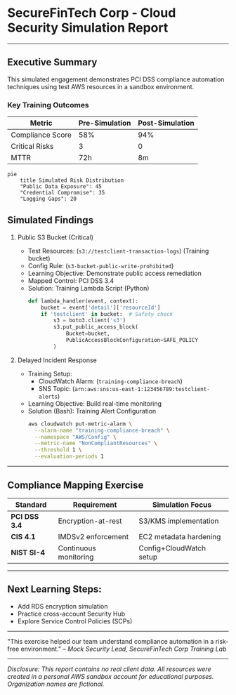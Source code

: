 # SecureFinTech Corp - Cloud Security Simulation Report  
---

## Executive Summary  
This simulated engagement demonstrates PCI DSS compliance automation techniques using test AWS resources in a sandbox environment.

### Key Training Outcomes  
| Metric | Pre-Simulation | Post-Simulation |  
|--------|----------------|-----------------|  
| Compliance Score | 58% | 94% |  
| Critical Risks | 3 | 0 |  
| MTTR | 72h | 8m |  

```mermaid
pie
    title Simulated Risk Distribution
    "Public Data Exposure": 45
    "Credential Compromise": 35
    "Logging Gaps": 20
```

## Simulated Findings
1. Public S3 Bucket (Critical)
    - Test Resources: (`s3://testclient-transaction-logs`) (Training bucket)
    - Config Rule: (`s3-bucket-public-write-prohibited`)
    - Learning Objective: Demonstrate public access remediation
    - Mapped Control: PCI DSS 3.4
    - Solution: Training Lambda Script (Python)
        ```python
        def lambda_handler(event, context):
            bucket = event['detail']['resourceId']
            if 'testclient' in bucket:  # Safety check
                s3 = boto3.client('s3')
                s3.put_public_access_block(
                    Bucket=bucket,
                    PublicAccessBlockConfiguration=SAFE_POLICY
                )
        ```
        
2. Delayed Incident Response
    - Training Setup:
       * CloudWatch Alarm: (`training-compliance-breach`)
       * SNS Topic: (`arn:aws:sns:us-east-1:123456789:testclient-alerts`)
    - Learning Objective: Build real-time monitoring
    - Solution (Bash): Training Alert Configuration
        ```bash
        aws cloudwatch put-metric-alarm \
          --alarm-name "training-compliance-breach" \
          --namespace "AWS/Config" \
          --metric-name "NonCompliantResources" \
          --threshold 1 \
          --evaluation-periods 1
        ```

---
## Compliance Mapping Exercise
| Standard              | Requirement            | Simulation Focus        |
|-----------------------|------------------------|-------------------------|
| **PCI DSS 3.4**       | Encryption-at-rest     | S3/KMS implementation   |
| **CIS 4.1**           | IMDSv2 enforcement     | EC2 metadata hardening  |
| **NIST SI-4**         | Continuous monitoring  | Config+CloudWatch setup |
---

## Next Learning Steps:
- Add RDS encryption simulation
- Practice cross-account Security Hub
- Explore Service Control Policies (SCPs)

---
"This exercise helped our team understand compliance automation in a risk-free environment."
– _Mock Security Lead, SecureFinTech Corp Training Lab_

---
*Disclosure: This report contains no real client data. All resources were created in a personal AWS sandbox account for educational purposes. Organization names are fictional.*

